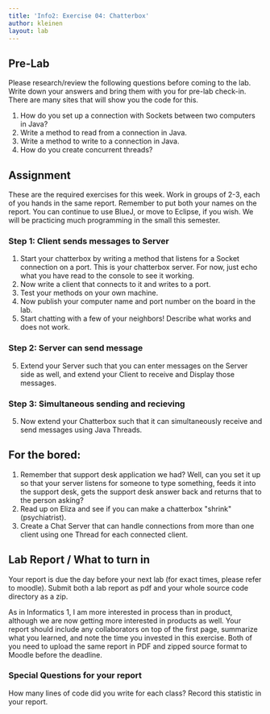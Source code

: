 ```yaml
---
title: 'Info2: Exercise 04: Chatterbox'
author: kleinen
layout: lab
---
```


## Pre-Lab
Please research/review the following questions before coming to the lab. Write down your answers and bring them with you for pre-lab check-in. There are many sites that will show you the code for this.

1. How do you set up a connection with Sockets between two computers in Java?
2. Write a method to read from a connection in Java.
3. Write a method to write to a connection in Java.
4. How do you create concurrent threads?

## Assignment

These are the required exercises for this week. Work in groups of 2-3, each of you hands in the same report. Remember to put both your names on the report. You can continue to use BlueJ, or move to Eclipse, if you wish. We will be practicing much programming in the small this semester.

### Step 1: Client sends messages to Server

1. Start your chatterbox by writing a method that listens for a Socket connection on a port. This is your chatterbox server.  For now, just echo what you have read to the console to see it working.
2. Now write a client that connects to it and writes to a port.
3. Test your methods on your own machine.
4. Now publish your computer name and port number on the board in the lab.
4. Start chatting with a few of your neighbors! Describe what works and does not work.

### Step 2: Server can send message
5. Extend your Server such that you can enter messages on the Server side as well, and extend your Client to receive and Display those messages.

### Step 3: Simultaneous sending and recieving
5. Now extend your Chatterbox such that it can simultaneously receive and send messages using Java Threads.

## For the bored:

1. Remember that support desk application we had? Well, can you set it up so that your server listens for someone to type something, feeds it into the support desk, gets the support desk answer back and returns that to the person asking?
2. Read up on Eliza and see if you can make a chatterbox "shrink" (psychiatrist).
3. Create a Chat Server that can handle connections from more than one client using one Thread for each connected client.

## Lab Report / What to turn in

Your report is due the day before your next lab (for exact times, please refer to moodle). Submit both a lab report as pdf and your whole source code directory as a zip.

As in Informatics 1, I am more interested in process than in product,
although we are now getting more interested in products as well.
Your report should include any collaborators on top of the first page,
summarize what you learned,
and note the time you invested in this exercise.
Both of you need to upload the same report in PDF and zipped source format to Moodle before the
deadline.

### Special Questions for your report
How many lines of code did you write for each class? Record this statistic in your report.
